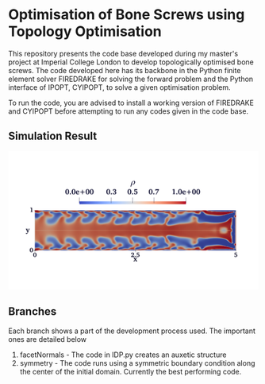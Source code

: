 # Optimisation of Bone Screws using Topology Optimisation
This repository presents the code base developed during my master's project at Imperial College London to develop topologically optimised bone screws. 
The code developed here has its backbone in the Python finite element solver FIREDRAKE for solving the forward problem and 
the Python interface of IPOPT, CYIPOPT, to solve a given optimisation problem.

To run the code, you are advised to install a working version of FIREDRAKE and CYIPOPT before attempting to run any codes given in the code base.

## Simulation Result

![Screw topology](P=1500.png)

## Branches
Each branch shows a part of the development process used. The important ones are detailed below
1. facetNormals - The code in IDP.py creates an auxetic structure
2. symmetry - The code runs using a symmetric boundary condition along the center of the initial domain. Currently the best performing code.



